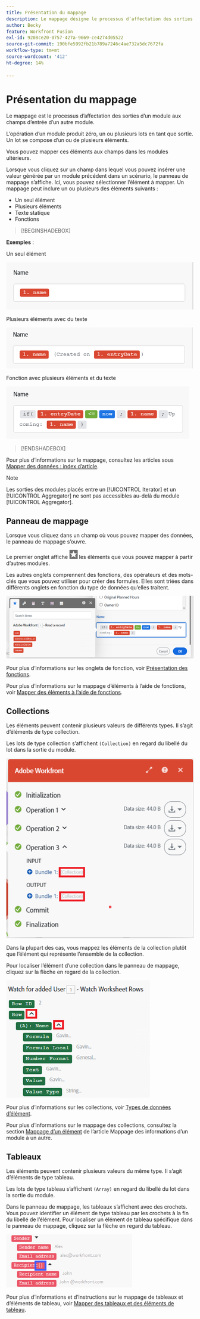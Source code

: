```yaml
---
title: Présentation du mappage
description: Le mappage désigne le processus d’affectation des sorties d’un module, structurées en éléments, aux champs d’entrée d’un autre.
author: Becky
feature: Workfront Fusion
exl-id: 9208ce20-0757-427a-9669-ce4274d05522
source-git-commit: 190bfe5992fb21b789a7246c4ae732a5dc7672fa
workflow-type: tm+mt
source-wordcount: '412'
ht-degree: 14%

---
```


# Présentation du mappage

Le mappage est le processus d’affectation des sorties d’un module aux champs d’entrée d’un autre module.

L’opération d’un module produit zéro, un ou plusieurs lots en tant que sortie. Un lot se compose d’un ou de plusieurs éléments.

Vous pouvez mapper ces éléments aux champs dans les modules ultérieurs.

Lorsque vous cliquez sur un champ dans lequel vous pouvez insérer une valeur générée par un module précédent dans un scénario, le panneau de mappage s’affiche. Ici, vous pouvez sélectionner l’élément à mapper. Un mappage peut inclure un ou plusieurs des éléments suivants :

* Un seul élément
* Plusieurs éléments
* Texte statique
* Fonctions

>[!BEGINSHADEBOX]

**Exemples** :

Un seul élément

![](assets/map-single.png)

Plusieurs éléments avec du texte

![](assets/map-multiple-with-text.png)

Fonction avec plusieurs éléments et du texte

![](assets/map-formula-with-text.png)


>[!ENDSHADEBOX]


Pour plus d’informations sur le mappage, consultez les articles sous [Mapper des données : index d’article](/help/workfront-fusion/create-scenarios/map-data/map-data-toc.md).

>[!NOTE]
>
>Les sorties des modules placés entre un [!UICONTROL Iterator] et un [!UICONTROL Aggregator] ne sont pas accessibles au-delà du module [!UICONTROL Aggregator].

## Panneau de mappage

Lorsque vous cliquez dans un champ où vous pouvez mapper des données, le panneau de mappage s’ouvre.

Le premier onglet affiche ![](assets/toolbar-icon-functions-you-map-from-other-modules.png) les éléments que vous pouvez mapper à partir d’autres modules.

Les autres onglets comprennent des fonctions, des opérateurs et des mots-clés que vous pouvez utiliser pour créer des formules. Elles sont triées dans différents onglets en fonction du type de données qu’elles traitent.

![](assets/mapping-panel-blank.png)


Pour plus d’informations sur les onglets de fonction, voir [Présentation des fonctions](/help/workfront-fusion/get-started-with-fusion/understand-fusion/function-overview.md).

Pour plus d’informations sur le mappage d’éléments à l’aide de fonctions, voir [Mapper des éléments à l’aide de fonctions](/help/workfront-fusion/create-scenarios/map-data/map-using-functions.md).

## Collections

Les éléments peuvent contenir plusieurs valeurs de différents types. Il s’agit d’éléments de type collection.

Les lots de type collection s’affichent `(Collection)` en regard du libellé du lot dans la sortie du module.

![](assets/collection.png)

Dans la plupart des cas, vous mappez les éléments de la collection plutôt que l’élément qui représente l’ensemble de la collection.

Pour localiser l’élément d’une collection dans le panneau de mappage, cliquez sur la flèche en regard de la collection.

![](assets/collection-dropdown.png)

Pour plus d’informations sur les collections, voir [Types de données d’élément](/help/workfront-fusion/references/mapping-panel/data-types/item-data-types.md).

Pour plus d’informations sur le mappage des collections, consultez la section [Mappage d’un élément](/help/workfront-fusion/create-scenarios/map-data/map-data-from-one-to-another.md#map-an-item) de l’article Mappage des informations d’un module à un autre.

## Tableaux

Les éléments peuvent contenir plusieurs valeurs du même type. Il s’agit d’éléments de type tableau.

Les lots de type tableau s’affichent `(Array)` en regard du libellé du lot dans la sortie du module.

Dans le panneau de mappage, les tableaux s’affichent avec des crochets. Vous pouvez identifier un élément de type tableau par les crochets à la fin du libellé de l’élément. Pour localiser un élément de tableau spécifique dans le panneau de mappage, cliquez sur la flèche en regard du tableau.

![](assets/array.png)

Pour plus d’informations et d’instructions sur le mappage de tableaux et d’éléments de tableau, voir [Mapper des tableaux et des éléments de tableau](/help/workfront-fusion/create-scenarios/map-data/map-an-array.md).
